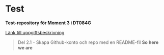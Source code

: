 # Test
__Test-repository för Moment 3 i DT084G__

[Länk till uppgiftsbeskrivning](https://elearn20.miun.se/moodle/mod/resource/view.php?id=1039994)

> Del 2.1 - Skapa Github-konto och repo med en README-fil
__So here we are__
